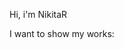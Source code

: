 Hi, i'm NikitaR

I want to show my works:




<!---
NikitaRFox/NikitaRFox is a ✨ special ✨ repository because its `README.md` (this file) appears on your GitHub profile.
You can click the Preview link to take a look at your changes.
--->
